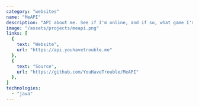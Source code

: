 ```yaml
---
category: "websites"
name: "MeAPI"
description: "API about me. See if I'm online, and if so, what game I'm playing."
image: "/assets/projects/meapi.png"
links: [
  {
    text: "Website",
    url: "https://api.youhavetrouble.me"
  },
  {
    text: "Source",
    url: "https://github.com/YouHaveTrouble/MeAPI"
  },
]
technologies:
  - "java"
---
```

